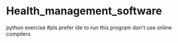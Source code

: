 # Health_management_software
python exercise
#pls prefer ide to run this program don't use online compilers
